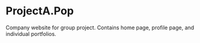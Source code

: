 # ProjectA.Pop
Company website for group project. Contains home page, profile page, and individual portfolios.
